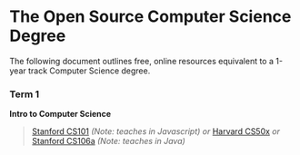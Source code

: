 # The Open Source Computer Science Degree

The following document outlines free, online resources equivalent to a 1-year track Computer Science degree.

### Term 1

**Intro to Computer Science**

> [Stanford CS101](https://lagunita.stanford.edu/courses/Engineering/CS101/Summer2014/about) *(Note: teaches in Javascript)*
> *or*
> [Harvard CS50x](https://www.edx.org/course/introduction-computer-science-harvardx-cs50x)
> *or*
> [Stanford CS106a](https://itunes.apple.com/us/itunes-u/programming-methodology/id384232896?mt=10) *(Note: teaches in Java)*